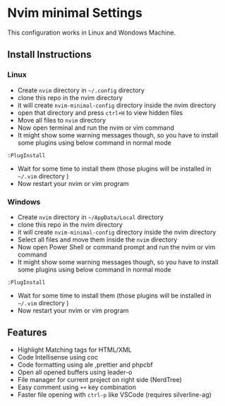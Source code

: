 # Nvim minimal Settings

This configuration works in Linux and Wondows Machine.

## Install Instructions

### Linux

- Create `nvim` directory in `~/.config` directory
- clone this repo in the nvim directory
- it will create `nvim-minimal-config` directory inside the nvim directory
- open that directory and press `ctrl+H` to view hidden files
- Move all files to `nvim` directory
- Now open terminal and run the nvim or vim command
- It might show some warning messages though, so you have to install some plugins using below command in normal mode

```
:PlugInstall
```

- Wait for some time to install them (those plugins will be installed in `~/.vim` directory )
- Now restart your nvim or vim program

### Windows

- Create `nvim` directory in `~/AppData/Local` directory
- clone this repo in the nvim directory
- it will create `nvim-minimal-config` directory inside the nvim directory
- Select all files and move them inside the `nvim` directory
- Now open Power Shell or command prompt and run the nvim or vim command
- It might show some warning messages though, so you have to install some plugins using below command in normal mode

```
:PlugInstall
```

- Wait for some time to install them (those plugins will be installed in `~/.vim` directory )
- Now restart your nvim or vim program

## Features

- Highlight Matching tags for HTML/XML
- Code Intellisense using coc
- Code formatting using ale ,prettier and phpcbf
- Open all opened buffers using leader-o
- File manager for current project on right side (NerdTree)
- Easy comment using `++` key combination
- Faster file opening with `ctrl-p` like VSCode (requires silverline-ag)
